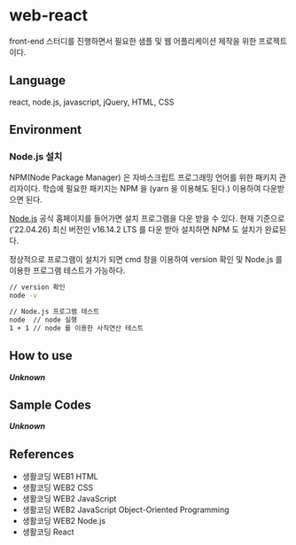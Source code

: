 # web-react

front-end 스터디를 진행하면서 필요한 샘플 및 웹 어플리케이션 제작을 위한 프로젝트이다.

## Language

react, node.js, javascript, jQuery, HTML, CSS

## Environment

### Node.js 설치

NPM(Node Package Manager) 은 자바스크립트 프로그래밍 언어를 위한 패키지 관리자이다. 학습에 필요한 패키지는 NPM 을 (yarn 을 이용해도 된다.) 이용하여 다운받으면 된다.

[Node.js](https://nodejs.org/ko/) 공식 홈페이지를 들어가면 설치 프로그램을 다운 받을 수 있다. 현재 기준으로('22.04.26) 최신 버전인 v16.14.2 LTS 를 다운 받아 설치하면 NPM 도 설치가 완료된다.

정상적으로 프로그램이 설치가 되면 cmd 창을 이용하여 version 확인 및 Node.js 를 이용한 프로그램 테스트가 가능하다.

```cmd
// version 확인
node -v

// Node.js 프로그램 테스트
node  // node 실행
1 + 1 // node 를 이용한 사칙연산 테스트
```

## How to use

***Unknown***

## Sample Codes

***Unknown***

## References

- 생활코딩 WEB1 HTML
- 생활코딩 WEB2 CSS
- 생활코딩 WEB2 JavaScript
- 생활코딩 WEB2 JavaScript Object-Oriented Programming
- 생활코딩 WEB2 Node.js
- 생활코딩 React
